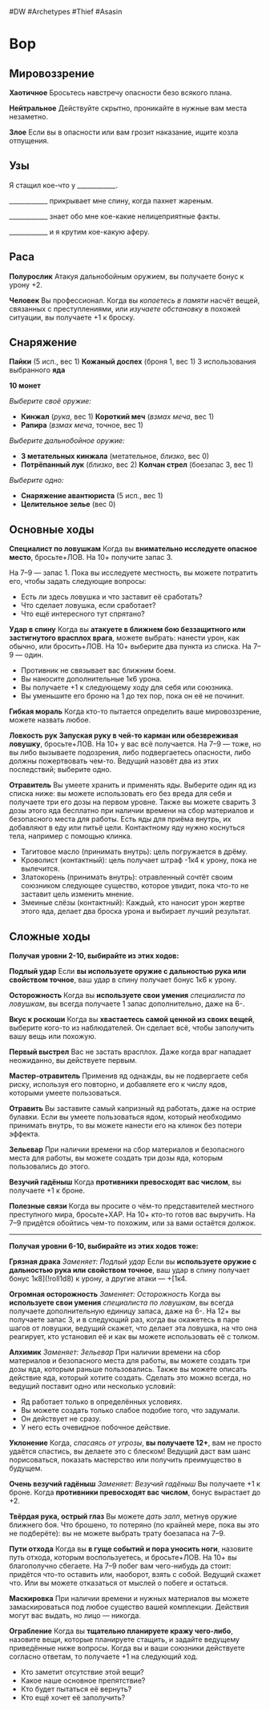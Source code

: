 #DW  #Archetypes #Thief #Asasin  

# Вор

## Мировоззрение

**Хаотичное**
Бросьтесь навстречу опасности безо всякого плана.

**Нейтральное**
Действуйте скрытно, проникайте в нужные вам места незаметно.

**Злое**
Если вы в опасности или вам грозит наказание, ищите козла отпущения.

## Узы

Я стащил кое-что у \_\_\_\_\_\_\_\_\_\_\_\_.

\_\_\_\_\_\_\_\_\_\_\_\_ прикрывает мне спину, когда пахнет жареным.

\_\_\_\_\_\_\_\_\_\_\_\_ знает обо мне кое-какие нелицеприятные факты.

\_\_\_\_\_\_\_\_\_\_\_\_ и я крутим кое-какую аферу.

## Раса

**Полурослик**
Атакуя дальнобойным оружием, вы получаете бонус к урону +2.

**Человек**
Вы профессионал. Когда вы *копаетесь в памяти* насчёт вещей, связанных с преступлениями, или *изучаете обстановку* в похожей ситуации, вы получаете +1 к броску.

## Снаряжение

**Пайки** (5 исп., вес 1)
**Кожаный доспех** (броня 1, вес 1)
3 использования выбранного **яда** 

**10 монет**

*Выберите своё оружие:*
 - **Кинжал** (*рука*, вес 1)
 **Короткий меч** (*взмах меча*, вес 1)
 - **Рапира** (*взмах меча*, точное, вес 1)

*Выберите дальнобойное оружие:*
 - **3 метательных кинжала** (метательное, *близко*, вес 0)
 - **Потрёпанный лук** (*близко*, вес 2)
 **Колчан стрел** (боезапас 3, вес 1)

*Выберите одно:*
 - **Снаряжение авантюриста** (5 исп., вес 1)
 - **Целительное зелье** (вес 0)
## Основные ходы

**Специалист по ловушкам**
Когда вы **внимательно исследуете опасное место**, бросьте+ЛОВ. 
На 10+ получите запас 3. 

На 7–9 — запас 1. Пока вы исследуете местность, вы можете потратить его, чтобы задать следующие вопросы:
- Есть ли здесь ловушка и что заставит её сработать?
- Что сделает ловушка, если сработает?
- Что ещё интересного тут спрятано?

**Удар в спину**
Когда вы **атакуете в ближнем бою беззащитного или застигнутого врасплох врага**, можете выбрать: нанести урон, как обычно, или бросить+ЛОВ. 
На 10+ выберите два пункта из списка. 
На 7–9 — один.
- Противник не связывает вас ближним боем.
- Вы наносите дополнительные 1к6 урона.
- Вы получаете +1 к следующему ходу для себя или союзника.
- Вы уменьшите его броню на 1 до тех пор, пока он её не починит.

**Гибкая мораль**
Когда кто-то пытается определить ваше мировоззрение, можете назвать любое.

**Ловкость рук**
**Запуская руку в чей-то карман или обезвреживая ловушку**, бросьте+ЛОВ. 
На 10+ у вас всё получается. 
На 7–9 — тоже, но вы либо вызываете подозрения, либо подвергаетесь опасности, либо должны пожертвовать чем-то. Ведущий назовёт два из этих последствий; выберите одно.

**Отравитель**
Вы умеете хранить и применять яды. Выберите один яд из списка ниже: вы можете использовать его без вреда для себя и получаете три его дозы на первом уровне. Также вы можете сварить 3 дозы этого яда бесплатно при наличии времени на сбор материалов и безопасного места для работы. Есть яды для приёма внутрь, их добавляют в еду или питьё цели. Контактному яду нужно коснуться тела, например с помощью клинка.
- Тагитовое масло (принимать внутрь): цель погружается в дрёму.
- Кроволист (контактный): цель получает штраф -1к4 к урону, пока не вылечится.
- Златокорень (принимать внутрь): отравленный сочтёт своим союзником следующее существо, которое увидит, пока что-то не заставит цель изменить мнение.
- Змеиные слёзы (контактный): Каждый, кто наносит урон жертве этого яда, делает два броска урона и выбирает лучший результат.

## Сложные ходы
**Получая уровни 2-10, выбирайте из этих ходов:**

**Подлый удар**
Если **вы используете оружие с дальностью рука или свойством точное**, ваш удар в спину получает бонус 1к6 к урону.
 
**Осторожность**
Когда вы **используете свои умения** *специалиста по ловушкам*, вы всегда получаете 1 запас дополнительно, даже на 6-.

**Вкус к роскоши**
Когда вы **хвастаетесь самой ценной из своих вещей**, выберите кого-то из наблюдателей. Он сделает всё, чтобы заполучить вашу вещь или похожую.

**Первый выстрел**
Вас не застать врасплох. Даже когда враг нападает неожиданно, вы действуете первым.

**Мастер-отравитель**
Применив яд однажды, вы не подвергаете себя риску, используя его повторно, и добавляете его к числу ядов, которыми умеете пользоваться.

**Отравить**
Вы заставите самый капризный яд работать, даже на острие булавки. Если вы умеете пользоваться ядом, который необходимо принимать внутрь, то вы можете нанести его на клинок без потери эффекта.

**Зельевар**
При наличии времени на сбор материалов и безопасного места для работы, вы можете создать три дозы яда, которым пользовались до этого.
 
**Везучий гадёныш**
Когда **противники превосходят вас числом**, вы получаете +1 к броне.

**Полезные связи**
Когда вы просите о чём-то представителей местного преступного мира, бросьте+ХАР. 
На 10+ кто-то готов вас выручить. 
На 7–9 придётся обойтись чем-то похожим, или за вами остаётся должок.


---
**Получая уровни 6-10, выбирайте из этих ходов тоже:**

**Грязная драка**
*Заменяет: Подлый удар*
Если вы **используете оружие с дальностью рука или свойством точное**, ваш удар в спину получает бонус 1к8](!roll1d8) к урону, а другие атаки — +[1к4.

**Огромная осторожность**
*Заменяет: Осторожность*
Когда вы **используете свои умения** *специалиста по ловушкам*, вы всегда получаете дополнительную единицу запаса, даже на 6-. На 12+ вы получаете запас 3, и в следующий раз, когда вы окажетесь в паре шагов от ловушки, ведущий скажет, что делает эта ловушка, на что она реагирует, кто установил её и как вы можете использовать её с толком.

**Алхимик**
*Заменяет: Зельевар*
При наличии времени на сбор материалов и безопасного места для работы, вы можете создать три дозы яда, которым раньше пользовались. Также вы можете описать действие яда, который хотите создать. Сделать это можно всегда, но ведущий поставит одно или несколько условий:
- Яд работает только в определённых условиях.
- Вы можете создать только слабое подобие того, что задумали.
- Он действует не сразу.
- У него есть очевидное побочное действие.

**Уклонение**
Когда, *спасаясь от угрозы*, **вы получаете 12+**, вам не просто удаётся спастись, вы делаете это с блеском! Ведущий даст вам шанс порисоваться, показать мастерство или получить преимущество в будущем.

**Очень везучий гадёныш**
*Заменяет: Везучий гадёныш*
Вы получаете +1 к броне. Когда **противники превосходят вас числом**, бонус вырастает до +2.

**Твёрдая рука, острый глаз**
Вы можете *дать залп*, метнув оружие ближнего боя. Что брошено, то потеряно (по крайней мере, пока вы это не подберёте): вы не можете выбрать трату боезапаса на 7–9.

**Пути отхода**
Когда вы **в гуще событий и пора уносить ноги**, назовите путь отхода, которым воспользуетесь, и бросьте+ЛОВ. 
На 10+ вы благополучно сбегаете. 
На 7–9 побег вам чего-нибудь да стоит: придётся что-то оставить или, наоборот, взять с собой. Ведущий скажет что. Или вы можете отказаться от мыслей о побеге и остаться.

**Маскировка**
При наличии времени и нужных материалов вы можете замаскироваться под любое существо вашей комплекции. Действия могут вас выдать, но лицо — никогда.

**Ограбление**
Когда вы **тщательно планируете кражу чего-либо**, назовите вещи, которые планируете стащить, и задайте ведущему приведённые ниже вопросы. Когда вы и ваши союзники действуете согласно ответам, то получаете +1 на следующий ход.
- Кто заметит отсутствие этой вещи?
- Какое наше основное препятствие?
- Кто будет пытаться её вернуть?
- Кто ещё хочет её заполучить?